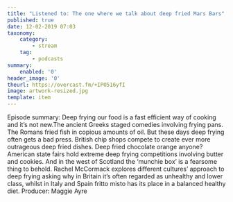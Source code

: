 ```yaml
---
title: "Listened to: The one where we talk about deep fried Mars Bars"
published: true
date: 12-02-2019 07:03
taxonomy:
    category:
        - stream
    tag:
        - podcasts
summary:
    enabled: '0'
header_image: '0'
theurl: https://overcast.fm/+IPO516yfI
image: artwork-resized.jpg
template: item
---
```

 
Episode summary: Deep frying our food is a fast efficient way of cooking and it’s not new.The ancient Greeks staged comedies involving frying pans. The Romans fried fish in copious amounts of oil. But these days deep frying often gets a bad press. British chip shops compete to create ever more outrageous deep fried dishes. Deep fried chocolate orange anyone? American state fairs hold extreme deep frying competitions involving butter and cookies. And in the west of Scotland the ‘munchie box’ is a fearsome thing to behold. Rachel McCormack explores different cultures’ approach to deep frying asking why in Britain it’s often regarded as unhealthy and lower class, whilst in Italy and Spain fritto misto has its place in a balanced healthy diet. Producer: Maggie Ayre

